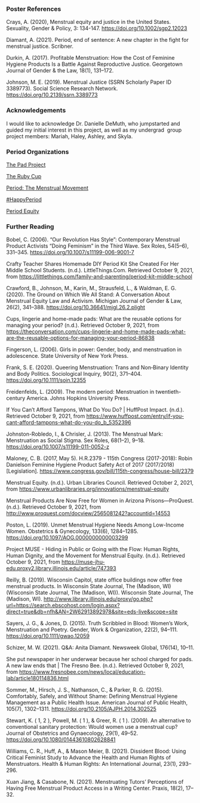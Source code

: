 ### Poster References
Crays, A. (2020), Menstrual equity and justice in the United States. Sexuality, Gender & Policy, 3: 134-147. https://doi.org/10.1002/sgp2.12023

Diamant, A. (2021). Period, end of sentence: A new chapter in the fight for menstrual justice. Scribner.

Durkin, A. (2017). Profitable Menstruation: How the Cost of Feminine Hygiene Products Is a Battle Against Reproductive Justice. Georgetown Journal of Gender & the Law, 18(1), 131–172. 

Johnson, M. E. (2019). Menstrual Justice (SSRN Scholarly Paper ID 3389773). Social Science Research Network. https://doi.org/10.2139/ssrn.3389773 

### Acknowledgements
I would like to acknowledge Dr. Danielle DeMuth, who jumpstarted and guided my initial interest in this project, as well as my undergrad  group project members: Mariah, Haley, Ashley, and Skyla. 

### Period Organizations
[The Pad Project](https://thepadproject.org/) 

[The Ruby Cup](https://rubycup.com/)

[Period: The Menstrual Movement](https://period.org/)

[#HappyPeriod](https://www.hashtaghappyperiod.org/)

[Period Equity](https://www.periodequity.org/)

### Further Reading
Bobel, C. (2006). “Our Revolution Has Style”: Contemporary Menstrual Product Activists “Doing Feminism” in the Third Wave. Sex Roles, 54(5–6), 331–345. https://doi.org/10.1007/s11199-006-9001-7

Crafty Teacher Shares Homemade DIY Period Kit She Created For Her Middle School Students. (n.d.). LittleThings.Com. Retrieved October 9, 2021, from https://littlethings.com/family-and-parenting/period-kit-middle-school

Crawford, B., Johnson, M., Karin, M., Strausfeld, L., & Waldman, E. G. (2020). The Ground on Which We All Stand: A Conversation About Menstrual Equity Law and Activism. Michigan Journal of Gender & Law, 26(2), 341–388. https://doi.org/10.36641/mjgl.26.2.plight

Cups, lingerie and home-made pads: What are the reusable options for managing your period? (n.d.). Retrieved October 9, 2021, from https://theconversation.com/cups-lingerie-and-home-made-pads-what-are-the-reusable-options-for-managing-your-period-86838

Fingerson, L. (2006). Girls in power: Gender, body, and menstruation in adolescence. State University of New York Press.

Frank, S. E. (2020). Queering Menstruation: Trans and Non‐Binary Identity and Body Politics. Sociological Inquiry, 90(2), 371–404. https://doi.org/10.1111/soin.12355

Freidenfelds, L. (2009). The modern period: Menstruation in twentieth-century America. Johns Hopkins University Press.

If You Can’t Afford Tampons, What Do You Do? | HuffPost Impact. (n.d.). Retrieved October 9, 2021, from https://www.huffpost.com/entry/if-you-cant-afford-tampons-what-do-you-do_b_5352396

Johnston-Robledo, I., & Chrisler, J. (2013). The Menstrual Mark: Menstruation as Social Stigma. Sex Roles, 68(1–2), 9–18. https://doi.org/10.1007/s11199-011-0052-z

Maloney, C. B. (2017, May 5). H.R.2379 - 115th Congress (2017-2018): Robin Danielson Feminine Hygiene Product Safety Act of 2017 (2017/2018) [Legislation]. https://www.congress.gov/bill/115th-congress/house-bill/2379

Menstrual Equity. (n.d.). Urban Libraries Council. Retrieved October 2, 2021, from https://www.urbanlibraries.org/innovations/menstrual-equity

Menstrual Products Are Now Free for Women in Arizona Prisons—ProQuest. (n.d.). Retrieved October 9, 2021, from http://www.proquest.com/docview/2565081242?accountid=14553

Poston, L. (2019). Unmet Menstrual Hygiene Needs Among Low-Income Women. Obstetrics & Gynecology, 133(6), 1284–1285. https://doi.org/10.1097/AOG.0000000000003299

Project MUSE - Hiding in Public or Going with the Flow: Human Rights, Human Dignity, and the Movement for Menstrual Equity. (n.d.). Retrieved October 9, 2021, from https://muse-jhu-edu.proxy2.library.illinois.edu/article/747393

Reilly, B. (2019). Wisconsin Capitol, state office buildings now offer free menstrual products. In Wisconsin State Journal, The (Madison, WI) (Wisconsin State Journal, The (Madison, WI)). Wisconsin State Journal, The (Madison, WI). http://www.library.illinois.edu/proxy/go.php?url=https://search.ebscohost.com/login.aspx?direct=true&db=nfh&AN=2W62913892978&site=eds-live&scope=site

Sayers, J. G., & Jones, D. (2015). Truth Scribbled in Blood: Women’s Work, Menstruation and Poetry. Gender, Work & Organization, 22(2), 94–111. https://doi.org/10.1111/gwao.12059

Schizer, M. W. (2021). Q&A: Anita Diamant. Newsweek Global, 176(14), 10–11.

She put newspaper in her underwear because her school charged for pads. A new law ends that | The Fresno Bee. (n.d.). Retrieved October 9, 2021, from https://www.fresnobee.com/news/local/education-lab/article180114836.html

Sommer, M., Hirsch, J. S., Nathanson, C., & Parker, R. G. (2015). Comfortably, Safely, and Without Shame: Defining Menstrual Hygiene Management as a Public Health Issue. American Journal of Public Health, 105(7), 1302–1311. https://doi.org/10.2105/AJPH.2014.302525

Stewart, K. ( 1, 2 ), Powell, M. ( 1 ), & Greer, R. ( 1 ). (2009). An alternative to conventional sanitary protection: Would women use a menstrual cup? Journal of Obstetrics and Gynaecology, 29(1), 49–52. https://doi.org/10.1080/01443610802628841

Williams, C. R., Huff, A., & Mason Meier, B. (2021). Dissident Blood: Using Critical Feminist Study to Advance the Health and Human Rights of Menstruators. Health & Human Rights: An International Journal, 23(1), 293–296.

Xuan Jiang, & Casabone, N. (2021). Menstruating Tutors’ Perceptions of Having Free Menstrual Product Access in a Writing Center. Praxis, 18(2), 17–32.

